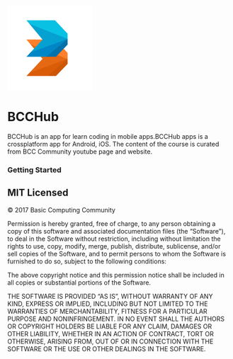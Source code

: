 ![](https://github.com/gedeagas/BCCHub/raw/master/resources/bcc.jpg)




# BCCHub
BCCHub is an app for learn coding in mobile apps.BCCHub apps is a crossplatform app for Android, iOS. The content of the course is curated from BCC Community youtube page and website.

### Getting Started

## MIT Licensed

© 2017 Basic Computing Community


Permission is hereby granted, free of charge, to any person obtaining a copy of this software and associated documentation files (the “Software”), to deal in the Software without restriction, including without limitation the rights to use, copy, modify, merge, publish, distribute, sublicense, and/or sell copies of the Software, and to permit persons to whom the Software is furnished to do so, subject to the following conditions:

The above copyright notice and this permission notice shall be included in all copies or substantial portions of the Software.

THE SOFTWARE IS PROVIDED “AS IS”, WITHOUT WARRANTY OF ANY KIND, EXPRESS OR IMPLIED, INCLUDING BUT NOT LIMITED TO THE WARRANTIES OF MERCHANTABILITY, FITNESS FOR A PARTICULAR PURPOSE AND NONINFRINGEMENT. IN NO EVENT SHALL THE AUTHORS OR COPYRIGHT HOLDERS BE LIABLE FOR ANY CLAIM, DAMAGES OR OTHER LIABILITY, WHETHER IN AN ACTION OF CONTRACT, TORT OR OTHERWISE, ARISING FROM, OUT OF OR IN CONNECTION WITH THE SOFTWARE OR THE USE OR OTHER DEALINGS IN THE SOFTWARE.

